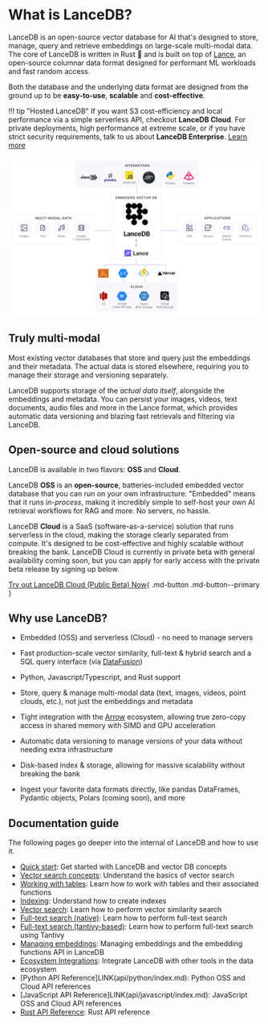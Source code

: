 # What is LanceDB?

LanceDB is an open-source vector database for AI that's designed to store, manage, query and retrieve embeddings on large-scale multi-modal data. The core of LanceDB is written in Rust 🦀 and is built on top of [Lance](https://github.com/lancedb/lance), an open-source columnar data format designed for performant ML workloads and fast random access.

Both the database and the underlying data format are designed from the ground up to be **easy-to-use**, **scalable** and **cost-effective**.

!!! tip "Hosted LanceDB"
    If you want S3 cost-efficiency and local performance via a simple serverless API, checkout **LanceDB Cloud**. For private deployments, high performance at extreme scale, or if you have strict security requirements, talk to us about **LanceDB Enterprise**. [Learn more](https://docs.lancedb.com/)

![](assets/lancedb_and_lance.png)

## Truly multi-modal

Most existing vector databases that store and query just the embeddings and their metadata. The actual data is stored elsewhere, requiring you to manage their storage and versioning separately.

LanceDB supports storage of the *actual data itself*, alongside the embeddings and metadata. You can persist your images, videos, text documents, audio files and more in the Lance format, which provides automatic data versioning and blazing fast retrievals and filtering via LanceDB.

## Open-source and cloud solutions

LanceDB is available in two flavors: **OSS** and **Cloud**.

LanceDB **OSS** is an **open-source**, batteries-included embedded vector database that you can run on your own infrastructure. "Embedded" means that it runs *in-process*, making it incredibly simple to self-host your own AI retrieval workflows for RAG and more. No servers, no hassle.

LanceDB **Cloud** is a SaaS (software-as-a-service) solution that runs serverless in the cloud, making the storage clearly separated from compute. It's designed to be cost-effective and highly scalable without breaking the bank. LanceDB Cloud is currently in private beta with general availability coming soon, but you can apply for early access with the private beta release by signing up below.

[Try out LanceDB Cloud (Public Beta) Now](https://cloud.lancedb.com){ .md-button .md-button--primary }

## Why use LanceDB?

* Embedded (OSS) and serverless (Cloud) - no need to manage servers

* Fast production-scale vector similarity, full-text & hybrid search and a SQL query interface (via [DataFusion](https://github.com/apache/arrow-datafusion))

* Python, Javascript/Typescript, and Rust support

* Store, query & manage multi-modal data (text, images, videos, point clouds, etc.), not just the embeddings and metadata

* Tight integration with the [Arrow](https://arrow.apache.org/docs/format/Columnar.html) ecosystem, allowing true zero-copy access in shared memory with SIMD and GPU acceleration

* Automatic data versioning to manage versions of your data without needing extra infrastructure

* Disk-based index & storage, allowing for massive scalability without breaking the bank

* Ingest your favorite data formats directly, like pandas DataFrames, Pydantic objects, Polars (coming soon), and more

## Documentation guide

The following pages go deeper into the internal of LanceDB and how to use it.

* [Quick start](quickstart.md): Get started with LanceDB and vector DB concepts
* [Vector search concepts](user-manual/concepts/vector-search.md): Understand the basics of vector search
* [Working with tables](user-manual/concepts/tables.md): Learn how to work with tables and their associated functions
* [Indexing](user-manual/concepts/ann_indexes.md): Understand how to create indexes
* [Vector search](user-manual/concepts/vector-search.md): Learn how to perform vector similarity search
* [Full-text search (native)](user-manual/guides/full-text-search/fts.md): Learn how to perform full-text search
* [Full-text search (tantivy-based)](user-manual/guides/full-text-search/fts_tantivy.md): Learn how to perform full-text search using Tantivy
* [Managing embeddings](integrations/embeddings/index.md): Managing embeddings and the embedding functions API in LanceDB
* [Ecosystem Integrations](integrations/frameworks/index.md): Integrate LanceDB with other tools in the data ecosystem
* [Python API Reference]LINK(api/python/index.md): Python OSS and Cloud API references
* [JavaScript API Reference]LINK(api/javascript/index.md): JavaScript OSS and Cloud API references
* [Rust API Reference](https://docs.rs/lancedb/latest/lancedb/index.html): Rust API reference
